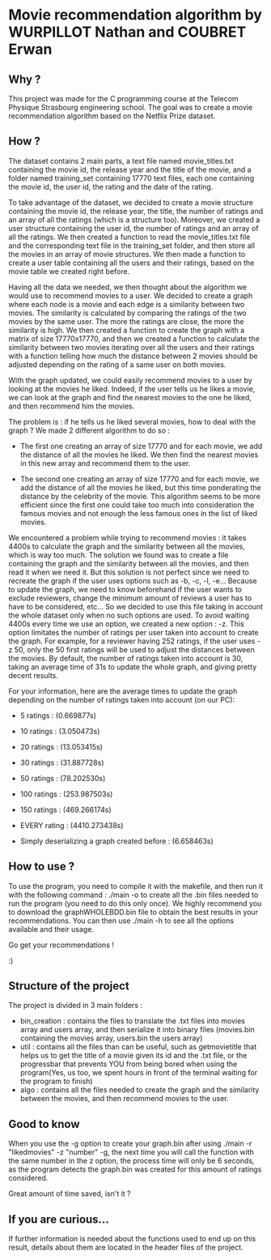 # Movie recommendation algorithm by WURPILLOT Nathan and COUBRET Erwan

## Why ?

This project was made for the C programming course at the Telecom Physique Strasbourg engineering school. The goal was to create a movie recommendation algorithm based on the Netflix Prize dataset.

## How ?

The dataset contains 2 main parts, a text file named movie_titles.txt containing the movie id, the release year and the title of the movie, and a folder named training_set containing 17770 text files, each one containing the movie id, the user id, the rating and the date of the rating.

To take advantage of the dataset, we decided to create a movie structure containing the movie id, the release year, the title, the number of ratings and an array of all the ratings (which is a structure too). Moreover, we created a user structure containing the user id, the number of ratings and an array of all the ratings.
We then created a function to read the movie_titles.txt file and the corresponding text file in the training_set folder, and then store all the movies in an array of movie structures.
We then made a function to create a user table containing all the users and their ratings, based on the movie table we created right before.

Having all the data we needed, we then thought about the algorithm we would use to recommend movies to a user. We decided to create a graph where each node is a movie and each edge is a similarity between two movies. The similarity is calculated by comparing the ratings of the two movies by the same user. The more the ratings are close, the more the similarity is high.
We then created a function to create the graph with a matrix of size 17770x17770, and then we created a function to calculate the similarity between two movies iterating over all the users and their ratings with a function telling how much the distance between 2 movies should be adjusted depending on the rating of a same user on both movies.

With the graph updated, we could easily recommend movies to a user by looking at the movies he liked. Indeed, if the user tells us he likes a movie, we can look at the graph and find the nearest movies to the one he liked, and then recommend him the movies. 

The problem is : if he tells us he liked several movies, how to deal with the graph ? 
We made 2 different algorithm to do so :
- The first one creating an array of size 17770 and for each movie, we add the distance of all the movies he liked. We then find the nearest movies in this new array and recommend them to the user.

- The second one creating an array of size 17770 and for each movie, we add the distance of all the movies he liked, but this time ponderating the distance by the celebrity of the movie. This algorithm seems to be more efficient since the first one could take too much into consideration the famous movies and not enough the less famous ones in the list of liked movies.

We encountered a problem while trying to recommend movies : it takes 4400s to calculate the graph and the similarity between all the movies, which is way too much. 
The solution we found was to create a file containing the graph and the similarity between all the movies, and then read it when we need it.
But this solution is not perfect since we need to recreate the graph if the user uses options such as -b, -c, -l, -e... Because to update the graph, we need to know beforehand if the user wants to exclude reviewers, change the minimum amount of reviews a user has to have to be considered, etc... 
So we decided to use this file taking in account the whole dataset only when no such options are used.
To avoid waiting 4400s every time we use an option, we created a new option : -z. This option limitates the number of ratings per user taken into account to create the graph. For example, for a reviewer having 252 ratings, if the user uses -z 50, only the 50 first ratings will be used to adjust the distances between the movies.
By default, the number of ratings taken into account is 30, taking an average time of 31s to update the whole graph, and giving pretty decent results.

For your information, here are the average times to update the graph depending on the number of ratings taken into account (on our PC):
- 5 ratings : (0.669877s)
- 10 ratings : (3.050473s)
- 20 ratings : (13.053415s)
- 30 ratings : (31.887728s)
- 50 ratings : (78.202530s)
- 100 ratings : (253.987503s)
- 150 ratings : (469.266174s)

- EVERY rating : (4410.273438s)

- Simply deserializing a graph created before : (6.658463s)

## How to use ?

To use the program, you need to compile it with the makefile, and then run it with the following command :
./main -o to create all the .bin files needed to run the program (you need to do this only once). We highly recommend you to download the graphWHOLEBDD.bin file to obtain the best results in your recommendations.
You can then use ./main -h to see all the options available and their usage.

Go get your recommendations !

:)

## Structure of the project

The project is divided in 3 main folders :
- bin_creation : contains the files to translate the .txt files into movies array and users array, and then serialize it into binary files (movies.bin containing the movies array, users.bin the users array)
- util : contains all the files than can be useful, such as getmovietitle that helps us to get the title of a movie given its id and the .txt file, or the progressbar that prevents YOU from being bored when using the program(Yes, us too, we spent hours in front of the terminal waiting for the program to finish)
- algo : contains all the files needed to create the graph and the similarity between the movies, and then recommend movies to the user.


## Good to know

When you use the -g option to create your graph.bin after using ./main -r "likedmovies" -z "number" -g, the next time you will call the function with the same number in the z option, the process time will only be 6 seconds, as the program detects the graph.bin was created for this amount of ratings considered.

Great amount of time saved, isn't it ?

## If you are curious...
If further information is needed about the functions used to end up on this result, details about them are located in the header files of the project.








